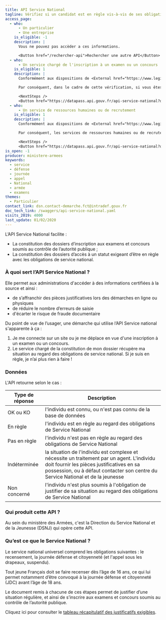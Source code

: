 ```yaml
---
title: API Service National
tagline: Vérifiez si un candidat est en règle vis-à-vis de ses obligations de Service National et peut s’inscrire au concours ou à l’examen dont vous êtes en charge.
access_page:
  - who:
      - Un particulier
      - Une entreprise
    is_eligible: -1
    description: |
      Vous ne pouvez pas accèder a ces informations.

      <Button href="/rechercher-api">Rechercher une autre API</Button>
  - who:
      - Un service chargé de l'inscription à un examen ou un concours
    is_eligible: 1
    description: |
      Conformément aux dispositions de <External href="https://www.legifrance.gouv.fr/codes/article_lc/LEGIARTI000021960309/">l’article L114-6</External> du *code du service national*, les personnes de moins de 25 ans assujetties à l'obligation de participer à la journée défense et citoyenneté doivent être en règle pour être autorisées à s'inscrire aux examens et concours soumis au contrôle de l'autorité publique.

      Par conséquent, dans le cadre de cette vérification, si vous êtes un service chargé de l'inscription à un examen ou un concours soumis au contrôle de l'autorité publique, pouvez faire une demande d'accès à l'API :

      <NextSteps />
      <Button href="https://datapass.api.gouv.fr/api-service-national?demarche=inscription-examens">Remplir une demande</Button>
  - who:
      - Un service de ressources humaines ou de recrutement
    is_eligible: 1
    description: |
      Conformément aux dispositions de <External href="https://www.legifrance.gouv.fr/codes/article_lc/LEGIARTI000024042593">l’article L111-3</External> du code du service national, nul ne peut être investi de fonctions publiques s'il ne justifie avoir satisfait aux obligations imposées par ce code.

      Par conséquent, les services de ressources humaines ou de recrutement chargés, en application de dispositions statutaires, de vérifier la situation des personnes de moins de 25 ans au regard des obligations de service national, sont autorisés à faire une demande d'accès à l'API :

      <NextSteps />
      <Button href="https://datapass.api.gouv.fr/api-service-national?demarche=inscription-examens">Remplir une demande</Button>
is_open: -1
producer: ministere-armees
keywords:
  - service
  - défense
  - journée
  - appel
  - National
  - armée
  - examens
themes:
  - Particulier
contact_link: dsn.contact-demarche.fct@intradef.gouv.fr
doc_tech_link: /swaggers/api-service-national.yaml
visits_2019: 4000
last_update: 01/02/2020
---
```


L’API Service National facilite :

- La constitution des dossiers d’inscription aux examens et concours soumis au contrôle de l’autorité publique ;
- La constitution des dossiers d’accès à un statut exigeant d’être en règle avec les obligations de service national.

### À quoi sert l’API Service National ?

Elle permet aux administrations d'accéder à des informations certifiées à la source et ainsi :

- de s’affranchir des pièces justificatives lors des démarches en ligne ou physiques
- de réduire le nombre d’erreurs de saisie
- d'écarter le risque de fraude documentaire

Du point de vue de l’usager, une démarche qui utilise l’API Service national s'apparente à ça :

1. Je me connecte sur un site ou je me déplace en vue d'une inscription à un examen ou un concours.
2. Le service chargé de la constitution de mon dossier récupère ma situation au regard des obligations de service national. Si je suis en règle, je n’ai plus rien à faire !

### Données

L'API retourne selon le cas :

| Type de réponse | Description                                                                                                                                                                                                                 |
| --------------- | --------------------------------------------------------------------------------------------------------------------------------------------------------------------------------------------------------------------------- |
| OK ou KO        | l'individu est connu, ou n'est pas connu de la base de données                                                                                                                                                              |
| En règle        | l'individu est en règle au regard des obligations de Service National                                                                                                                                                       |
| Pas en règle    | l'individu n'est pas en règle au regard des obligations de Service National                                                                                                                                                 |
| Indéterminée    | la situation de l'individu est complexe et nécessite un traitement par un agent. L'individu doit fournir les pièces justificatives en sa possession, ou à défaut contacter son centre du Service National et de la jeunesse |
| Non concerné    | l'individu n'est plus soumis à l'obligation de justifier de sa situation au regard des obligations de Service National                                                                                                      |

### Qui produit cette API ?

Au sein du ministère des Armées, c'est la Direction du Service National et de la Jeunesse (DSNJ) qui opère cette API.

### Qu’est ce que le Service National ?

Le service national universel comprend les obligations suivantes : le recensement, la journée défense et citoyenneté (et l'appel sous les drapeaux, suspendu).

Tout jeune Français doit se faire recenser dès l’âge de 16 ans, ce qui lui permet notamment d’être convoqué à la journée défense et citoyenneté (JDC) avant l’âge de 18 ans.

Le document remis à chacune de ces étapes permet de justifier d’une situation régulière, et ainsi de s’inscrire aux examens et concours soumis au contrôle de l’autorité publique.

Cliquez ici pour consulter le [tableau récapitulatif des justificatifs exigibles](/resources/justificatifs_exigibles_service_national.pdf).
